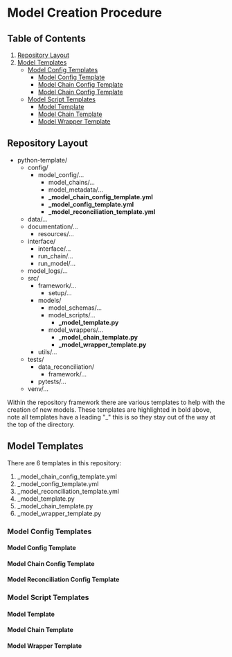 # Model Creation Procedure

## Table of Contents
1. [Repository Layout](#repository-layout)
2. [Model Templates](#model-templates)
   * [Model Config Templates](#model-config-templates)
     * [Model Config Template](#model-config-template)
     * [Model Chain Config Template](#model-chain-config-template)
     * [Model Chain Config Template](#model-chain-config-template)
   * [Model Script Templates](#model-script-templates)
     * [Model Template](#model-template)
     * [Model Chain Template](#model-chain-template)
     * [Model Wrapper Template](#model-wrapper-template)

## Repository Layout
* python-template/
  * config/
    * model_config/...
      * model_chains/...
      * model_metadata/...
      * **_model_chain_config_template.yml**
      * **_model_config_template.yml**
      * **_model_reconciliation_template.yml**
  * data/...
  * documentation/...
    * resources/...
  * interface/
    * interface/...
    * run_chain/...
    * run_model/...
  * model_logs/...
  * src/
    * framework/...
      * setup/...
    * models/
      * model_schemas/...
      * model_scripts/...
        * **_model_template.py**
      * model_wrappers/...
        * **_model_chain_template.py**
        * **_model_wrapper_template.py**
    * utils/...
  * tests/
    * data_reconciliation/
      * framework/...
    * pytests/...
  * venv/...


Within the repository framework there are various templates to help
with the creation of new models. These templates are highlighted in bold
above, note all templates have a leading "_" this is so they stay out of the way at the top of the directory.

## Model Templates
There are 6 templates in this repository:
1. _model_chain_config_template.yml
2. _model_config_template.yml
3. _model_reconciliation_template.yml
4. _model_template.py
5. _model_chain_template.py
6. _model_wrapper_template.py

### Model Config Templates


#### Model Config Template

#### Model Chain Config Template

#### Model Reconciliation Config Template

### Model Script Templates

#### Model Template

#### Model Chain Template

#### Model Wrapper Template